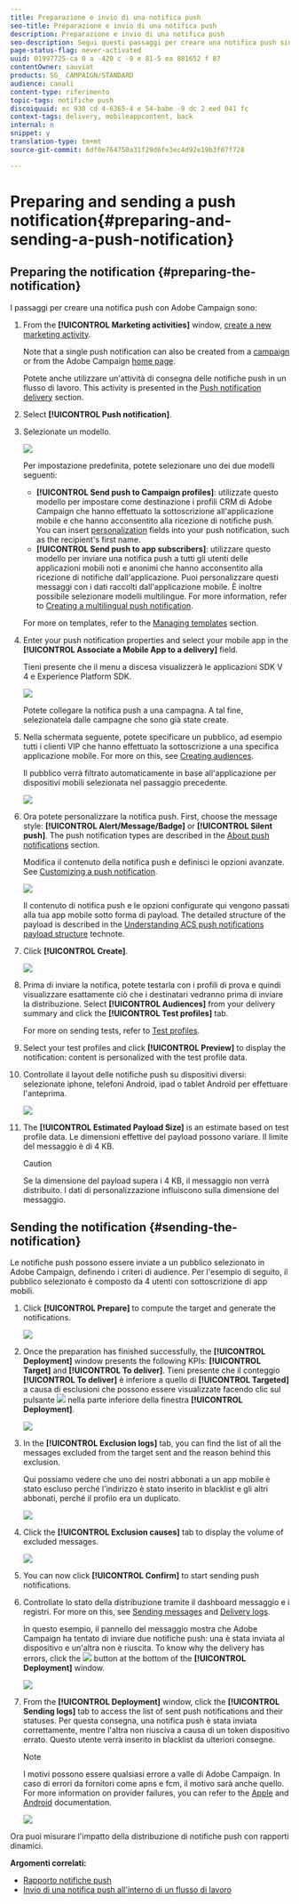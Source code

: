 ```yaml
---
title: Preparazione e invio di una notifica push
seo-title: Preparazione e invio di una notifica push
description: Preparazione e invio di una notifica push
seo-description: Segui questi passaggi per creare una notifica push singola in Adobe Campaign.
page-status-flag: never-activated
uuid: 01997725-ca 0 a -420 c -9 e 81-5 ea 801652 f 87
contentOwner: sauviat
products: SG_ CAMPAIGN/STANDARD
audience: canali
content-type: riferimento
topic-tags: notifiche push
discoiquuid: ec 930 cd 4-6365-4 e 54-babe -9 dc 2 eed 041 fc
context-tags: delivery, mobileappcontent, back
internal: n
snippet: y
translation-type: tm+mt
source-git-commit: 6df0e764750a31f29d6fe3ec4d92e19b3f07f728

---
```



# Preparing and sending a push notification{#preparing-and-sending-a-push-notification}

## Preparing the notification {#preparing-the-notification}

I passaggi per creare una notifica push con Adobe Campaign sono:

1. From the **[!UICONTROL Marketing activities]** window, [create a new marketing activity](../../start/using/marketing-activities.md#creating-a-marketing-activity).

   Note that a single push notification can also be created from a [campaign](../../start/using/marketing-activities.md#creating-a-marketing-activity) or from the Adobe Campaign [home page](../../start/using/interface-description.md#home-page).

   Potete anche utilizzare un'attività di consegna delle notifiche push in un flusso di lavoro. This activity is presented in the [Push notification delivery](../../automating/using/push-notification-delivery.md) section.

1. Select **[!UICONTROL Push notification]**.
1. Selezionate un modello.

   ![](assets/push_notif_type.png)

   Per impostazione predefinita, potete selezionare uno dei due modelli seguenti:

   * **[!UICONTROL Send push to Campaign profiles]**: utilizzate questo modello per impostare come destinazione i profili CRM di Adobe Campaign che hanno effettuato la sottoscrizione all'applicazione mobile e che hanno acconsentito alla ricezione di notifiche push. You can insert [personalization](../../designing/using/inserting-a-personalization-field.md) fields into your push notification, such as the recipient's first name.
   * **[!UICONTROL Send push to app subscribers]**: utilizzare questo modello per inviare una notifica push a tutti gli utenti delle applicazioni mobili noti e anonimi che hanno acconsentito alla ricezione di notifiche dall'applicazione. Puoi personalizzare questi messaggi con i dati raccolti dall'applicazione mobile.
   È inoltre possibile selezionare modelli multilingue. For more information, refer to [Creating a multilingual push notification](../../channels/using/creating-a-multilingual-push-notification.md).

   For more on templates, refer to the [Managing templates](../../start/using/about-templates.md) section.

1. Enter your push notification properties and select your mobile app in the **[!UICONTROL Associate a Mobile App to a delivery]** field.

   Tieni presente che il menu a discesa visualizzerà le applicazioni SDK V 4 e Experience Platform SDK.

   ![](assets/push_notif_properties.png)

   Potete collegare la notifica push a una campagna. A tal fine, selezionatela dalle campagne che sono già state create.

1. Nella schermata seguente, potete specificare un pubblico, ad esempio tutti i clienti VIP che hanno effettuato la sottoscrizione a una specifica applicazione mobile. For more on this, see [Creating audiences](../../audiences/using/creating-audiences.md).

   Il pubblico verrà filtrato automaticamente in base all'applicazione per dispositivi mobili selezionata nel passaggio precedente.

   ![](assets/push_notif_audience.png)

1. Ora potete personalizzare la notifica push. First, choose the message style: **[!UICONTROL Alert/Message/Badge]** or **[!UICONTROL Silent push]**. The push notification types are described in the [About push notifications](../../channels/using/about-push-notifications.md) section.

   Modifica il contenuto della notifica push e definisci le opzioni avanzate. See [Customizing a push notification](../../channels/using/customizing-a-push-notification.md).

   ![](assets/push_notif_content.png)

   Il contenuto di notifica push e le opzioni configurate qui vengono passati alla tua app mobile sotto forma di payload. The detailed structure of the payload is described in the [Understanding ACS push notifications payload structure](https://helpx.adobe.com/campaign/kb/understanding-campaign-standard-push-notifications-payload-struc.html) technote.

1. Click **[!UICONTROL Create]**.

   ![](assets/push_notif_content_2.png)

1. Prima di inviare la notifica, potete testarla con i profili di prova e quindi visualizzare esattamente ciò che i destinatari vedranno prima di inviare la distribuzione. Select **[!UICONTROL Audiences]** from your delivery summary and click the **[!UICONTROL Test profiles]** tab.

   For more on sending tests, refer to [Test profiles](../../sending/using/managing-test-profiles-and-sending-proofs.md).

1. Select your test profiles and click **[!UICONTROL Preview]** to display the notification: content is personalized with the test profile data.
1. Controllate il layout delle notifiche push su dispositivi diversi: selezionate iphone, telefoni Android, ipad o tablet Android per effettuare l'anteprima.

   ![](assets/push_notif_preview.png)

1. The **[!UICONTROL Estimated Payload Size]** is an estimate based on test profile data. Le dimensioni effettive del payload possono variare. Il limite del messaggio è di 4 KB.

   >[!CAUTION]
   >
   >Se la dimensione del payload supera i 4 KB, il messaggio non verrà distribuito. I dati di personalizzazione influiscono sulla dimensione del messaggio.

## Sending the notification {#sending-the-notification}

Le notifiche push possono essere inviate a un pubblico selezionato in Adobe Campaign, definendo i criteri di audience. Per l'esempio di seguito, il pubblico selezionato è composto da 4 utenti con sottoscrizione di app mobili.

1. Click **[!UICONTROL Prepare]** to compute the target and generate the notifications.

   ![](assets/push_send_1.png)

1. Once the preparation has finished successfully, the **[!UICONTROL Deployment]** window presents the following KPIs: **[!UICONTROL Target]** and **[!UICONTROL To deliver]**. Tieni presente che il conteggio **[!UICONTROL To deliver]** è inferiore a quello di **[!UICONTROL Targeted]** a causa di esclusioni che possono essere visualizzate facendo clic sul pulsante ![](assets/lp_link_properties.png) nella parte inferiore della finestra **[!UICONTROL Deployment]**.

   ![](assets/push_send_2.png)

1. In the **[!UICONTROL Exclusion logs]** tab, you can find the list of all the messages excluded from the target sent and the reason behind this exclusion.

   Qui possiamo vedere che uno dei nostri abbonati a un app mobile è stato escluso perché l'indirizzo è stato inserito in blacklist e gli altri abbonati, perché il profilo era un duplicato.

   ![](assets/push_send_5.png)

1. Click the **[!UICONTROL Exclusion causes]** tab to display the volume of excluded messages.

   ![](assets/push_send_7.png)

1. You can now click **[!UICONTROL Confirm]** to start sending push notifications.
1. Controllate lo stato della distribuzione tramite il dashboard messaggio e i registri. For more on this, see [Sending messages](../../sending/using/confirming-the-send.md) and [Delivery logs](../../sending/using/monitoring-a-delivery.md#delivery-logs).

   In questo esempio, il pannello del messaggio mostra che Adobe Campaign ha tentato di inviare due notifiche push: una è stata inviata al dispositivo e un'altra non è riuscita. To know why the delivery has errors, click the ![](assets/lp_link_properties.png) button at the bottom of the **[!UICONTROL Deployment]** window.

   ![](assets/push_send_4.png)

1. From the **[!UICONTROL Deployment]** window, click the **[!UICONTROL Sending logs]** tab to access the list of sent push notifications and their statuses. Per questa consegna, una notifica push è stata inviata correttamente, mentre l'altra non riusciva a causa di un token dispositivo errato. Questo utente verrà inserito in blacklist da ulteriori consegne.

   >[!NOTE]
   >
   >I motivi possono essere qualsiasi errore a valle di Adobe Campaign. In caso di errori da fornitori come apns e fcm, il motivo sarà anche quello. For more information on provider failures, you can refer to the [Apple](https://developer.apple.com/library/content/documentation/NetworkingInternet/Conceptual/RemoteNotificationsPG/CommunicatingwithAPNs.html) and [Android](https://firebase.google.com/docs/cloud-messaging/http-server-ref) documentation.

   ![](assets/push_send_6.png)

Ora puoi misurare l'impatto della distribuzione di notifiche push con rapporti dinamici.

**Argomenti correlati:**

* [Rapporto notifiche push](../../reporting/using/push-notification-report.md)
* [Invio di una notifica push all'interno di un flusso di lavoro](../../automating/using/push-notification-delivery.md)

